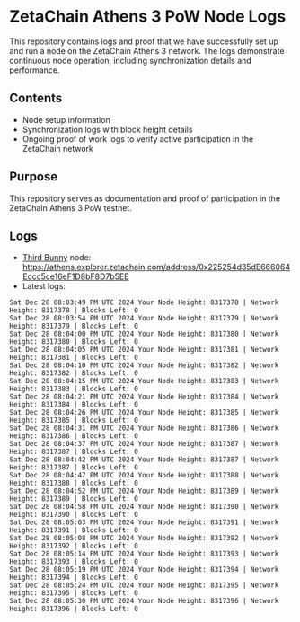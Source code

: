 # ZetaChain Athens 3 PoW Node Logs
This repository contains logs and proof that we have successfully set up and run a node on the ZetaChain Athens 3 network. The logs demonstrate continuous node operation, including synchronization details and performance.

## Contents
- Node setup information
- Synchronization logs with block height details
- Ongoing proof of work logs to verify active participation in the ZetaChain network

## Purpose
This repository serves as documentation and proof of participation in the ZetaChain Athens 3 PoW testnet.

## Logs

- [Third Bunny](https://thirdbunny.xyz/) node: https://athens.explorer.zetachain.com/address/0x225254d35dE666064Eccc5ce16eF1D8bF8D7b5EE
- Latest logs:
```
Sat Dec 28 08:03:49 PM UTC 2024 Your Node Height: 8317378 | Network Height: 8317378 | Blocks Left: 0
Sat Dec 28 08:03:54 PM UTC 2024 Your Node Height: 8317379 | Network Height: 8317379 | Blocks Left: 0
Sat Dec 28 08:04:00 PM UTC 2024 Your Node Height: 8317380 | Network Height: 8317380 | Blocks Left: 0
Sat Dec 28 08:04:05 PM UTC 2024 Your Node Height: 8317381 | Network Height: 8317381 | Blocks Left: 0
Sat Dec 28 08:04:10 PM UTC 2024 Your Node Height: 8317382 | Network Height: 8317382 | Blocks Left: 0
Sat Dec 28 08:04:15 PM UTC 2024 Your Node Height: 8317383 | Network Height: 8317383 | Blocks Left: 0
Sat Dec 28 08:04:21 PM UTC 2024 Your Node Height: 8317384 | Network Height: 8317384 | Blocks Left: 0
Sat Dec 28 08:04:26 PM UTC 2024 Your Node Height: 8317385 | Network Height: 8317385 | Blocks Left: 0
Sat Dec 28 08:04:31 PM UTC 2024 Your Node Height: 8317386 | Network Height: 8317386 | Blocks Left: 0
Sat Dec 28 08:04:37 PM UTC 2024 Your Node Height: 8317387 | Network Height: 8317387 | Blocks Left: 0
Sat Dec 28 08:04:42 PM UTC 2024 Your Node Height: 8317387 | Network Height: 8317387 | Blocks Left: 0
Sat Dec 28 08:04:47 PM UTC 2024 Your Node Height: 8317388 | Network Height: 8317388 | Blocks Left: 0
Sat Dec 28 08:04:52 PM UTC 2024 Your Node Height: 8317389 | Network Height: 8317389 | Blocks Left: 0
Sat Dec 28 08:04:58 PM UTC 2024 Your Node Height: 8317390 | Network Height: 8317390 | Blocks Left: 0
Sat Dec 28 08:05:03 PM UTC 2024 Your Node Height: 8317391 | Network Height: 8317391 | Blocks Left: 0
Sat Dec 28 08:05:08 PM UTC 2024 Your Node Height: 8317392 | Network Height: 8317392 | Blocks Left: 0
Sat Dec 28 08:05:14 PM UTC 2024 Your Node Height: 8317393 | Network Height: 8317393 | Blocks Left: 0
Sat Dec 28 08:05:19 PM UTC 2024 Your Node Height: 8317394 | Network Height: 8317394 | Blocks Left: 0
Sat Dec 28 08:05:24 PM UTC 2024 Your Node Height: 8317395 | Network Height: 8317395 | Blocks Left: 0
Sat Dec 28 08:05:30 PM UTC 2024 Your Node Height: 8317396 | Network Height: 8317396 | Blocks Left: 0
```
